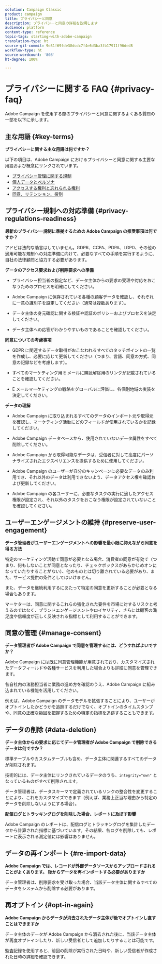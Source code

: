 ```yaml
---
solution: Campaign Classic
product: campaign
title: プライバシーと同意
description: プライバシーと同意の詳細を説明します
audience: platform
content-type: reference
topic-tags: starting-with-adobe-campaign
translation-type: ht
source-git-commit: 9e31f69fde38dcdc7f4e6d3ba3fb17911f96ded8
workflow-type: ht
source-wordcount: '808'
ht-degree: 100%

---
```



# プライバシーに関する FAQ {#privacy-faq}

Adobe Campaign を使用する際のプライバシーと同意に関するよくある質問の一部を以下に示します。

## 主な用語 {#key-terms}

**プライバシーに関する主な用語は何ですか？**

以下の項目は、Adobe Campaign におけるプライバシーと同意に関する主要な用語および概念にリンクされています。

* [プライバシー管理に関する規制](../../platform/using/privacy-management.md#privacy-management-regulations)
* [個人データとペルソナ](../../platform/using/privacy-and-recommendations.md#personal-data)
* [アクセスする権利と忘れられる権利](../../platform/using/privacy-management.md#right-access-forgotten)
* [同意、リテンション、役割](../../platform/using/privacy-management.md#consent-retention-roles)

## プライバシー規制への対応準備 {#privacy-regulations-readiness}

**最新のプライバシー規制に準拠するための Adobe Campaign の推奨事項は何ですか？**

アドビは法的な助言はしていません。GDPR、CCPA、PDPA、LGPD、その他の適用可能な規制への対応準備に向けて、必要なすべての手順を実行するように、自社の法律顧問と協力する必要があります。

**データのアクセス要求および削除要求への準備**

* プライバシー担当者の指定など、データ主体からの要求の受理や対応をおこなうためのプロセスを明確にしてください。

* Adobe Campaign に保存されている各種の顧客データを確認し、それぞれに一意の識別子を設定してください（通常は複数あります）。

* データ主体の身元確認に関する検証や認証のポリシーおよびプロセスを決定してください。

* データ主体への応答がわかりやすいものであることを確認してください。

**同意についての考慮事項**

* GDPR に関連するデータ取得がおこなわれるすべてのタッチポイントの一覧を作成し、必要に応じて更新してください（つまり、言語、同意の方式、同意の記録などを考慮します）。

* すべてのマーケティング用 E メールに購読解除用のリンクが記載されていることを確認してください。

* E メールマーケティングの戦略をグローバルに評価し、各個別地域の実装を決定してください。

**データの理解**

* Adobe Campaign に取り込まれるすべてのデータのインポート元や取得元を確認し、マーケティング活動にどのフィールドが使用されているかを記録してください。

* Adobe Campaign データベースから、使用されていないデータ属性をすべて削除してください。

* Adobe Campaign から取得可能なデータは、受信者に対して高度にパーソナライズされたエクスペリエンスを提供するために使用してください。

* Adobe Campaign のユーザーが自分のキャンペーンに必要なデータのみ利用でき、それ以外のデータは利用できないよう、データアクセス権を確認および更新してください。

* Adobe Campaign の各ユーザーに、必要なタスクの実行に適したアクセス権限が設定され、それ以外のタスクをおこなう権限が設定されていないことを確認してください。

## ユーザーエンゲージメントの維持 {#preserve-user-engagement}

**データ管理者がユーザーエンゲージメントへの影響を最小限に抑えながら同意を得る方法**

特定のマーケティング活動で同意が必要となる場合、消費者の同意が有効で（つまり、何もしないことが同意となったり、チェックボックスがあらかじめオンになっていたりすることがない）、他のものとは切り離されている必要があり、また、サービス提供の条件としてはいけません。

また、データを継続利用するにあたって特定の同意を更新することが必要となる場合もあります。

マーケターは、同意に関するこれらの強化された要件を市場に対するリスクと考えるのではなく、ブランドエンゲージメントやロイヤリティ、さらには顧客の満足度や信頼度が正しく反映される指標として利用することができます。

## 同意の管理 {#manage-consent}

**データ管理者が Adobe Campaign で同意を管理するには、どうすればよいですか？**

Adobe Campaign には既に同意管理機能が用意されており、カスタマイズされたデータフィールドや各種サービスを利用した場合よりも詳細に同意を管理できます。

各自社内の法務担当者に業務の進め方を確認のうえ、Adobe Campaign に組み込まれている機能を活用してください。

例えば、Adobe Campaign のデータモデルを拡張することにより、ユーザーがオプトインしたかどうかを追跡するだけでなく、オプトインのタイムスタンプや、同意の正確な範囲を把握するための特定の指標を追跡することもできます。

## データの削除 {#data-deletion}

**データ主体からの要求に応じてデータ管理者が Adobe Campaign で削除できるデータは何ですか？**

標準テーブルやカスタムテーブルも含め、データ主体に関連するすべてのデータが削除されます。

技術的には、データ主体にリンクされているデータのうち、`integrity="own"` となっているものがすべて削除されます。

データ管理者は、データスキーマで定義されているリンクの整合性を変更することにより、これをカスタマイズできます（例えば、業務上正当な理由から特定のデータを削除しないようにする場合）。

**配信ログとトラッキングログを削除した場合、レポートに及ぼす影響**

Adobe Campaign のレポートは、配信ログとトラッキングログを集計したデータから計算された指標に基づいています。その結果、各ログを削除しても、レポートに表示される測定値には影響はありません。

## データの再インポート {#re-import-data}

**Adobe Campaign では、レコードが外部データソースからアップロードされることがよくあります。 後からデータを再インポートする必要がありますか**

データ管理者は、削除要求を受け取った場合、当該データ主体に関するすべてのデータをシステムから削除する必要があります。

## 再オプトイン {#opt-in-again}

**Adobe Campaign からデータが消去されたデータ主体が後でオプトインし直すことはできますか**

データ主体のデータが Adobe Campaign から消去された後に、当該データ主体が再度オプトインしたり、新しい受信者として追加したりすることは可能です。

監査記録を使用すると、前回の削除が実行された日時や、新しい受信者が作成された日時の詳細を確認できます。